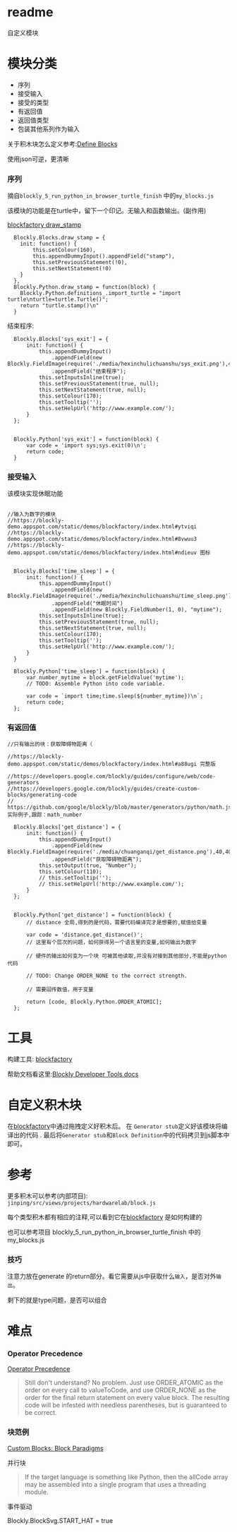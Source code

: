 # readme
自定义模块

# 模块分类
*  序列
*  接受输入
  *  接受的类型
*  有返回值
  *  返回值类型
*  包装其他系列作为输入

关于积木块怎么定义参考:[Define Blocks](https://developers.google.com/blockly/guides/create-custom-blocks/define-blocks)

使用json可逆，更清晰

### 序列
摘自`blockly_5_run_python_in_browser_turtle_finish` 中的`my_blocks.js`

该模块的功能是在turtle中，留下一个印记。无输入和函数输出。(副作用)

[blockfactory draw_stamp](https://blockly-demo.appspot.com/static/demos/blockfactory/index.html#ixsmmd)

```
  Blockly.Blocks.draw_stamp = {
    init: function() {
        this.setColour(160),
        this.appendDummyInput().appendField("stamp"),
        this.setPreviousStatement(!0),
        this.setNextStatement(!0)
    }
  },
  Blockly.Python.draw_stamp = function(block) {
    Blockly.Python.definitions_.import_turtle = "import turtle\nturtle=turtle.Turtle()";
    return "turtle.stamp()\n"
  }
```

结束程序:

```
  Blockly.Blocks['sys_exit'] = {
      init: function() {
          this.appendDummyInput()
              .appendField(new Blockly.FieldImage(require('./media/hexinchulichuanshu/sys_exit.png'),40,40,"*"))
              .appendField("结束程序");
          this.setInputsInline(true);
          this.setPreviousStatement(true, null);
          this.setNextStatement(true, null);
          this.setColour(170);
          this.setTooltip('');
          this.setHelpUrl('http://www.example.com/');
      }
  };


  Blockly.Python['sys_exit'] = function(block) {
      var code = 'import sys;sys.exit(0)\n';
      return code;
  }
```


### 接受输入

该模块实现休眠功能

![]()

```
//输入为数字的模块
//https://blockly-demo.appspot.com/static/demos/blockfactory/index.html#ytviqi
//https://blockly-demo.appspot.com/static/demos/blockfactory/index.html#8vwuu3
//https://blockly-demo.appspot.com/static/demos/blockfactory/index.html#ndieuv 图标


  Blockly.Blocks['time_sleep'] = {
      init: function() {
          this.appendDummyInput()
              .appendField(new Blockly.FieldImage(require('./media/hexinchulichuanshu/time_sleep.png'),40,40,"*"))
              .appendField("休眠时间")
              .appendField(new Blockly.FieldNumber(1, 0), "mytime");
          this.setInputsInline(true);
          this.setPreviousStatement(true, null);
          this.setNextStatement(true, null);
          this.setColour(170);
          this.setTooltip('');
          this.setHelpUrl('http://www.example.com/');
      }
  }

  Blockly.Python['time_sleep'] = function(block) {
      var number_mytime = block.getFieldValue('mytime');
      // TODO: Assemble Python into code variable.

      var code = `import time;time.sleep(${number_mytime})\n`;
      return code;
  };
```

### 有返回值

```
//只有输出的块：获取障碍物距离（

//https://blockly-demo.appspot.com/static/demos/blockfactory/index.html#a88ugi 完整版

//https://developers.google.com/blockly/guides/configure/web/code-generators
//https://developers.google.com/blockly/guides/create-custom-blocks/generating-code
// https://github.com/google/blockly/blob/master/generators/python/math.js  实际例子,跟踪：math_number

  Blockly.Blocks['get_distance'] = {
      init: function() {
          this.appendDummyInput()
              .appendField(new Blockly.FieldImage(require('./media/chuanganqi/get_distance.png'),40,40,"*"))
              .appendField("获取障碍物距离");
          this.setOutput(true, "Number");
          this.setColour(110);
          // this.setTooltip('');
          // this.setHelpUrl('http://www.example.com/');
      }
  };


  Blockly.Python['get_distance'] = function(block) {
      // distance 全局,得到的是代码，需要代码编译完才是想要的,赋值给变量

      var code = 'distance.get_distance()';
      // 这里有个层次的问题，如何获得另一个语言里的变量,如何输出为数字

      // 硬件的输出如何变为一个块 可被其他读取,并没有对接到其他部分,不能是python代码

      // TODO: Change ORDER_NONE to the correct strength.

      // 需要回传数值，用于变量

      return [code, Blockly.Python.ORDER_ATOMIC];
  };
```

# 工具
构建工具: [blockfactory](https://blockly-demo.appspot.com/static/demos/blockfactory/index.html)

帮助文档看这里:[Blockly Developer Tools docs](https://developers.google.com/blockly/guides/create-custom-blocks/blockly-developer-tools)

# 自定义积木块
在[blockfactory](https://blockly-demo.appspot.com/static/demos/blockfactory/index.html)中通过拖拽定义好积木后。 在 `Generator stub`定义好该模块将编译出的代码 . 最后将`Generator stub`和`Block Definition`中的代码拷贝到js脚本中即可。

# 参考
更多积木可以参考(内部项目): `jinping/src/views/projects/hardwarelab/block.js`

每个类型积木都有相应的注释,可以看到它在[blockfactory](https://blockly-demo.appspot.com/static/demos/blockfactory/index.html) 是如何构建的

也可以参考项目 blockly_5_run_python_in_browser_turtle_finish 中的my_blocks.js

### 技巧
注意力放在generate 的return部分。看它需要从js中获取什么`输入`，是否对外`输出`。 


剩下的就是type问题，是否可以组合

# 难点
### Operator Precedence
[Operator Precedence](https://developers.google.com/blockly/guides/create-custom-blocks/)

>  Still don't understand? No problem. Just use ORDER_ATOMIC as the order on every call to valueToCode, and use ORDER_NONE as the order for the final return statement on every value block. The resulting code will be infested with needless parentheses, but is guaranteed to be correct.

### 块范例
[Custom Blocks: Block Paradigms](https://developers.google.com/blockly/guides/create-custom-blocks/block-paradigms)

并行块

>   If the target language is something like Python, then the allCode array may be assembled into a single program that uses a threading module.

事件驱动

Blockly.BlockSvg.START_HAT = true


